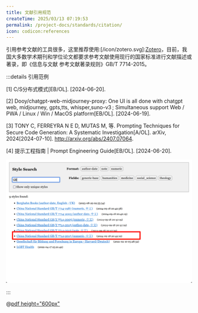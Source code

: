 ```yaml
---
title: 文献引用规范
createTime: 2025/03/13 07:19:53
permalink: /project-docs/standards/citation/
icon: codicon:references
---
```


引用参考文献的工具很多，这里推荐使用:[/icon/zotero.svg]:[Zotero](/campus-wiki/document-management/Zotero/)，目前，我国大多数学术期刊和学位论文都要求参考文献使用现行的国家标准进行文献描述或著录，即《信息与文献 参考文献著录规则》GB/T 7714-2015。

:::details 引用范例

[1] C/S分布式模式[EB/OL]. [2024-06-20]. 

[2] Dooy/chatgpt-web-midjourney-proxy: One UI is all done with chatgpt web, midjourney, gpts,tts, whisper,suno-v3 ; Simultaneous support Web / PWA / Linux / Win / MacOS platform[EB/OL]. [2024-06-19]. 

[3] TONY C, FERREYRA N E D, MUTAS M, 等. Prompting Techniques for Secure Code Generation: A Systematic Investigation[A/OL]. arXiv, 2024[2024-07-10]. http://arxiv.org/abs/2407.07064.

[4] 提示工程指南 | Prompt Engineering Guide[EB/OL]. [2024-06-20]. 


![2025-03-14_03-16-29.png](../../../.vuepress/public/src/2025-03-14_03-16-29.png)

:::




@[pdf height="600px"](https://lib.tsinghua.edu.cn/wj/GBT7714-2015.pdf)

